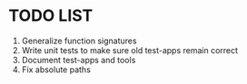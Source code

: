# TODO LIST

1. Generalize function signatures
2. Write unit tests to make sure old test-apps remain correct
3. Document test-apps and tools
4. Fix absolute paths

